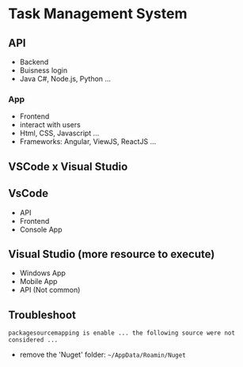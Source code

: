 # Task Management System


## API
- Backend
- Buisness login
- Java C#, Node.js, Python ...


### App
- Frontend
- interact with users
- Html, CSS, Javascript ...
- Frameworks: Angular, ViewJS, ReactJS ...


## VSCode x Visual Studio

## VsCode
- API
- Frontend
- Console App

## Visual Studio (more resource to execute)
- Windows App
- Mobile App
- API (Not common)


## Troubleshoot

`packagesourcemapping is enable ... the following source were not considered ...`
- remove the 'Nuget' folder: `~/AppData/Roamin/Nuget`
